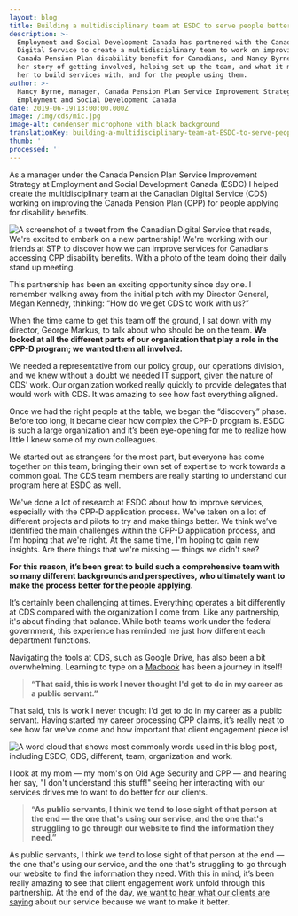 ```yaml
---
layout: blog
title: Building a multidisciplinary team at ESDC to serve people better
description: >-
  Employment and Social Development Canada has partnered with the Canadian
  Digital Service to create a multidisciplinary team to work on improving the
  Canada Pension Plan disability benefit for Canadians, and Nancy Byrne tells
  her story of getting involved, helping set up the team, and what it means to
  her to build services with, and for the people using them. 
author: >-
  Nancy Byrne, manager, Canada Pension Plan Service Improvement Strategy,
  Employment and Social Development Canada
date: 2019-06-19T13:00:00.000Z
image: /img/cds/mic.jpg
image-alt: condenser microphone with black background
translationKey: building-a-multidisciplinary-team-at-ESDC-to-serve-people-better
thumb: ''
processed: ''
---
```

As a manager under the Canada Pension Plan Service Improvement Strategy at Employment and Social Development Canada (ESDC) I helped create the multidisciplinary team at the Canadian Digital Service (CDS) working on improving the Canada Pension Plan (CPP) for people applying for disability benefits. 

![A screenshot of a tweet from the Canadian Digital Service that reads, We're excited to embark on a new partnership! We're working with our friends at STP to discover how we can improve services for Canadians accessing CPP disability benefits. With a photo of the team doing their daily stand up meeting.](/img/cds/esdc-tweet-en.png "esdc-tweet-en")

This partnership has been an exciting opportunity since day one. I remember walking away from the initial pitch with my Director General, Megan Kennedy, thinking: “How do we get CDS to work with us?”   

When the time came to get this team off the ground, I sat down with my director, George Markus, to talk about who should be on the team. **We looked at all the different parts of our organization that play a role in the CPP-D program; we wanted them all involved.** 

We needed a representative from our policy group, our operations division, and we knew without a doubt we needed IT support, given the nature of CDS’ work. Our organization worked really quickly to provide delegates that would work with CDS. It was amazing to see how fast everything aligned.

Once we had the right people at the table, we began the “discovery” phase. Before too long, it became clear how complex the CPP-D program is. ESDC is such a large organization and it’s been eye-opening for me to realize how little I knew some of my own colleagues. 

We started out as strangers for the most part, but everyone has come together on this team, bringing their own set of expertise to work towards a common goal. The CDS team members are really starting to understand our program here at ESDC as well.

We've done a lot of research at ESDC about how to improve services, especially with the CPP-D application process. We've taken on a lot of different projects and pilots to try and make things better. We think we’ve identified the main challenges within the CPP-D application process, and I'm hoping that we're right. At the same time, I'm hoping to gain new insights. Are there things that we're missing — things we didn't see?

**For this reason, it’s been great to build such a comprehensive team with so many different backgrounds and perspectives, who ultimately want to make the process better for the people applying.**

It’s certainly been challenging at times. Everything operates a bit differently at CDS compared with the organization I come from. Like any partnership, it's about finding that balance. While both teams work under the federal government, this experience has reminded me just how different each department functions.

Navigating the tools at CDS, such as Google Drive, has also been a bit overwhelming. Learning to type on a [Macbook](https://digital.canada.ca/2018/06/27/tools-to-do-good-work/) has been a journey in itself!

> **“That said, this is work I never thought I'd get to do in my career as a public servant.”**

That said, this is work I never thought I'd get to do in my career as a public servant. Having started my career processing CPP claims, it’s really neat to see how far we've come and how important that client engagement piece is! 

![A word cloud that shows most commonly words used in this blog post, including ESDC, CDS, different, team, organization and work.](/img/cds/esdc-wordcloud-en.png "esdc-wordcloud-en")

I look at my mom — my mom's on Old Age Security and CPP — and hearing her say, "I don't understand this stuff!" seeing her interacting with our services drives me to want to do better for our clients.  

> **“As public servants, I think we tend to lose sight of that person at the end — the one that's using our service, and the one that's struggling to go through our website to find the information they need.”**

As public servants, I think we tend to lose sight of that person at the end — the one that's using our service, and the one that's struggling to go through our website to find the information they need. With this in mind, it’s been really amazing to see that client engagement work unfold through this partnership. At the end of the day, [we want to hear what our clients are saying](https://digital.canada.ca/cppd-research/) about our service because we want to make it better.
